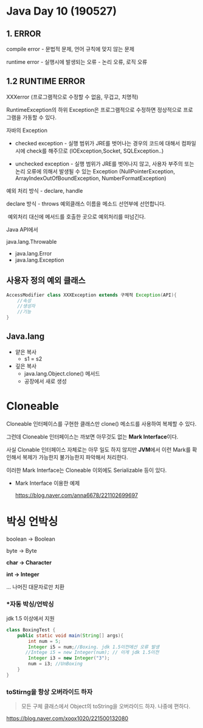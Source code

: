 # Java Day 10 (190527) 

## 1. ERROR

compile error - 문법적 문제, 언어 규칙에 맞지 않는 문제

runtime error - 실행시에 발생되는 오류 - 논리 오류, 로직 오류



## 1.2 RUNTIME ERROR

XXXerror (프로그램적으로 수정할 수 없음, 무겁고, 치명적)

RuntimeException의 하위 Exception은 프로그램적으로 수정하면 정상적으로 프로그램을 가동할 수 있다.



자바의 Exception 

- checked exception -  실행 범위가 JRE를 벗어나는 경우의 코드에 대해서 컴파일시에 check를 해주므로 (IOException,Socket, SQLException..)

- unchecked exception  - 실행 범위가 JRE를 벗어나지 않고, 사용자 부주의 또는 논리 오류에 의해서 발생될 수 있는 Exception (NullPointerException, ArrayIndexOutOfBoundException, NumberFormatException)

예외 처리 방식 - declare, handle 



declare 방식 - throws 예외클래스 이름을 메소드 선언부에 선언합니다.

​						예외처리 대신에 메서드를 호출한 곳으로 예외처리를 떠넘긴다.

Java API에서 

java.lang.Throwable 

- java.lang.Error
- java.lang.Exception



## 사용자 정의 예외 클래스

```java
AccessModifier class XXXException extends 구체적 Exception(API){
	//속성
    //생성자
    //기능   
}
```



## Java.lang

- 얕은 복사
  - s1 = s2
- 깊은 복사 
  - java.lang.Object.clone()  메서드
  - 공장에서 새로 생성



# Cloneable

Cloneable 인터페이스를 구현한 클래스만 clone() 메소드를 사용하여 복제할 수 있다.

그런데 Cloneable 인터페이스는 까보면 아무것도 없는 **Mark Interface**이다.

사실 Clonable 인터페이스 자체로는 아무 일도 하지 않지만 **JVM**에서 이런 Mark를 확인해서 복제가 가능한지 불가능한지 파악해서 처리한다. 



이러한 Mark Interface는 Cloneable 이외에도 Serializable 등이 있다.



- Mark Interface 이용한 예제

  <https://blog.naver.com/anna6678/221102699697>



# 박싱 언박싱

boolean -> Boolean

byte -> Byte

**char -> Character**

**int -> Integer**

... 나머진 대문자로만 치환



### *자동 박싱/언박싱

jdk 1.5 이상에서 지원

```java
class BoxingTest {
    public static void main(String[] args){
        int num = 5;
        Integer i5 = num;//Boxing. jdk 1.5이전에선 오류 발생
       //Intege i5 = new Integer(num); // 이게 jdk 1.5이전
        Integer i3 = new Integer("3");
        num = i3; //UnBoxing
    }
}
```



### toStirng을 항상 오버라이드 하자

> 모든 구체 클래스에서 Object의 toString을 오버라이드 하자. 나중에 편하다.

<https://blog.naver.com/xoox1020/221500132080>

